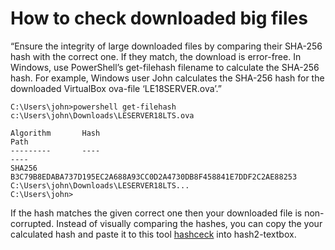 # How to check downloaded big files

“Ensure the integrity of large downloaded files by comparing their SHA-256 hash with the correct one. If they match, the download is error-free. In Windows, use PowerShell’s get-filehash filename to calculate the SHA-256 hash. For example, Windows user John calculates the SHA-256 hash for the downloaded VirtualBox ova-file ‘LE18SERVER.ova’.”
```
C:\Users\john>powershell get-filehash c:\Users\john\Downloads\LESERVER18LTS.ova

Algorithm       Hash                                                                     Path
---------       ----                                                                     ----
SHA256          B3C79B8EDABA737D195EC2A688A93CC0D2A4730DB8F458841E7DDF2C2AE88253        C:\Users\john\Downloads\LESERVER18LTS...
C:\Users\john>
```
If the hash matches the given correct one then your downloaded file is non-corrupted. Instead of visually comparing the hashes, you can copy the your calculated hash and paste it to this tool [hashceck](https://averkoc.github.io/hash.html) into hash2-textbox.


